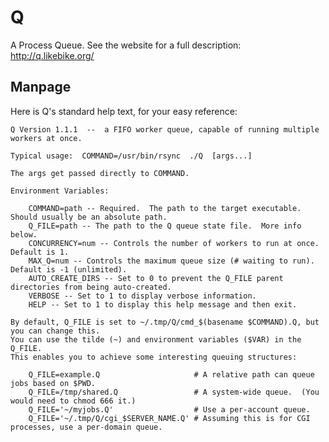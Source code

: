 # Q

A Process Queue.  See the website for a full description: http://q.likebike.org/

## Manpage

Here is Q's standard help text, for your easy reference:

    Q Version 1.1.1  --  a FIFO worker queue, capable of running multiple workers at once.

    Typical usage:  COMMAND=/usr/bin/rsync  ./Q  [args...]

    The args get passed directly to COMMAND.

    Environment Variables:

        COMMAND=path -- Required.  The path to the target executable.  Should usually be an absolute path.
        Q_FILE=path -- The path to the Q queue state file.  More info below.
        CONCURRENCY=num -- Controls the number of workers to run at once.  Default is 1.
        MAX_Q=num -- Controls the maximum queue size (# waiting to run).  Default is -1 (unlimited).
        AUTO_CREATE_DIRS -- Set to 0 to prevent the Q_FILE parent directories from being auto-created.
        VERBOSE -- Set to 1 to display verbose information.
        HELP -- Set to 1 to display this help message and then exit.

    By default, Q_FILE is set to ~/.tmp/Q/cmd_$(basename $COMMAND).Q, but you can change this.
    You can use the tilde (~) and environment variables ($VAR) in the Q_FILE.
    This enables you to achieve some interesting queuing structures:

        Q_FILE=example.Q                     # A relative path can queue jobs based on $PWD.
        Q_FILE=/tmp/shared.Q                 # A system-wide queue.  (You would need to chmod 666 it.)
        Q_FILE='~/myjobs.Q'                  # Use a per-account queue.
        Q_FILE='~/.tmp/Q/cgi_$SERVER_NAME.Q' # Assuming this is for CGI processes, use a per-domain queue.


